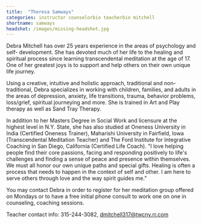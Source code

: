 ```yaml
---
title:  "Theresa Samways"
categories: instructor counselorbio teacherbio mitchell
shortname: samways
headshot: /images/missing-headshot.jpg
---
```

Debra Mitchell has over 25 years experience in the areas of psychology and self- development.  She has devoted much of her life to the healing and spiritual process since learning transcendental meditation at the age of 17.  One of her greatest joys is to support and help others on their own unique life journey.

Using a creative, intuitive and holistic approach, traditional and non-traditional, Debra specializes in working with children, families, and adults in the areas of depression, anxiety, life transitions, trauma, behavior problems, loss/grief, spiritual journeying and more.  She is trained in Art and Play therapy as well as Sand Tray Therapy.  

In addition to her Masters Degree in Social Work and licensure at the highest level in N.Y. State, she has also studied at Oneness University in India (Certified Oneness Trainer), Maharishi University in Fairfield, Iowa (Transcendental Meditation Teacher) and The Ford Institute for Integrative Coaching in San Diego, California (Certified Life Coach).  "I love helping people find their core passions, facing and responding positively to life's challenges and finding a sense of peace and presence within themselves.  We must all honor our own unique paths and special gifts. Healing is often a process that needs to happen in the context of self and other. I am here to serve others through love and the way spirit guides me."

You may contact Debra in order to register for her meditation group offered on Mondays or to have a free initial phone consult to work one on one in counseling, coaching sessions.

Teacher contact info: 315-244-3082, <dmitchell317@twcny.rr.com>
